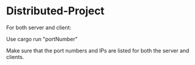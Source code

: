 # Distributed-Project
For both server and client:

Use cargo run "portNumber"

Make sure that the port numbers and IPs are listed for both the server and clients.
